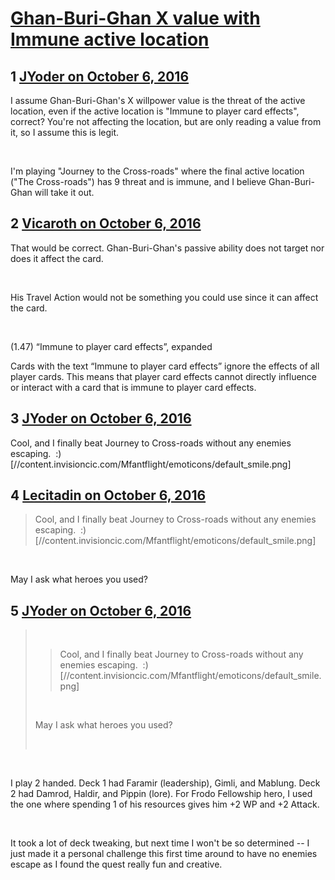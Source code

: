 # [Ghan-Buri-Ghan X value with Immune active location](https://community.fantasyflightgames.com/topic/231733-ghan-buri-ghan-x-value-with-immune-active-location/)

## 1 [JYoder on October 6, 2016](https://community.fantasyflightgames.com/topic/231733-ghan-buri-ghan-x-value-with-immune-active-location/?do=findComment&comment=2445096)

I assume Ghan-Buri-Ghan's X willpower value is the threat of the active location, even if the active location is "Immune to player card effects", correct? You're not affecting the location, but are only reading a value from it, so I assume this is legit.

 

I'm playing "Journey to the Cross-roads" where the final active location ("The Cross-roads") has 9 threat and is immune, and I believe Ghan-Buri-Ghan will take it out.

## 2 [Vicaroth on October 6, 2016](https://community.fantasyflightgames.com/topic/231733-ghan-buri-ghan-x-value-with-immune-active-location/?do=findComment&comment=2445108)

That would be correct. Ghan-Buri-Ghan's passive ability does not target nor does it affect the card.

 

His Travel Action would not be something you could use since it can affect the card.

 

(1.47) “Immune to player card effects”, expanded

Cards with the text “Immune to player card effects”
ignore the effects of all player cards. This means
that player card effects cannot directly influence or
interact with a card that is immune to player card
effects.

## 3 [JYoder on October 6, 2016](https://community.fantasyflightgames.com/topic/231733-ghan-buri-ghan-x-value-with-immune-active-location/?do=findComment&comment=2445140)

Cool, and I finally beat Journey to Cross-roads without any enemies escaping.  :) [//content.invisioncic.com/Mfantflight/emoticons/default_smile.png]

## 4 [Lecitadin on October 6, 2016](https://community.fantasyflightgames.com/topic/231733-ghan-buri-ghan-x-value-with-immune-active-location/?do=findComment&comment=2445510)

> Cool, and I finally beat Journey to Cross-roads without any enemies escaping.  :) [//content.invisioncic.com/Mfantflight/emoticons/default_smile.png]

 

May I ask what heroes you used?

## 5 [JYoder on October 6, 2016](https://community.fantasyflightgames.com/topic/231733-ghan-buri-ghan-x-value-with-immune-active-location/?do=findComment&comment=2445712)

>  
> 
> > Cool, and I finally beat Journey to Cross-roads without any enemies escaping.  :) [//content.invisioncic.com/Mfantflight/emoticons/default_smile.png]
> 
>  
> 
> May I ask what heroes you used?
> 
>  

 

I play 2 handed. Deck 1 had Faramir (leadership), Gimli, and Mablung. Deck 2 had Damrod, Haldir, and Pippin (lore). For Frodo Fellowship hero, I used the one where spending 1 of his resources gives him +2 WP and +2 Attack.

 

It took a lot of deck tweaking, but next time I won't be so determined -- I just made it a personal challenge this first time around to have no enemies escape as I found the quest really fun and creative.

